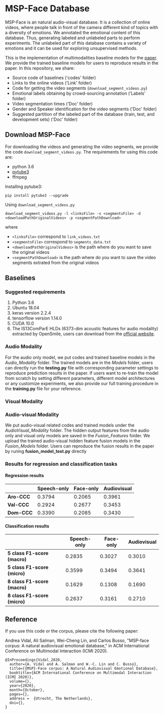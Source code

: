 # MSP-Face Database
MSP-Face is an natural audio-visual database. It is a collection of online videos, where people talk in front of the camera different kind of topics  with a diversity of emotions. We annotated the emotional content of this database. Thus, generating labeled and unlabeled parts to perform experiments. The unlabeled part of this database contains a variety of emotions and it can be used for exploring unsupervised methods. 

This is the implementation of multimodalities baseline models for the [paper](https://ecs.utdallas.edu/research/researchlabs/msp-lab/publications/Vidal_2020.pdf). We provide the trained baseline models for users to reproduce results in the paper.
In this repository, we share:

* Source code of baselines ('codes' folder)
* Links to the online videos ('Link' folder)
* Code for getting the video segments (```download_segment_videos.py```)
* Emotional labels obtaining by crowd-sourcing annotation ('Labels' folder)
* Video segmentation times ('Doc' folder)
* Gender and Speaker identification for the video segments ('Doc' folder)
* Suggested partition of the labeled part of the database (train, test, and development sets) ('Doc' folder)

## Download MSP-Face
For downloading the videos and generating the video segments, we provide the code ```download_segment_videos.py```. The requirements for using this code are:
- python 3.6
- [pytube3](https://github.com/get-pytube/pytube3)
- ffmpeg

Installing pytube3:
```
pip install pytube3 --upgrade
```

Using ```download_segment_videos.py```
```
download_segment_videos.py -l <linksFile> -s <segmentsFile> -d <downloadPathOriginalVideos> -p <segmentPathDownload>
```
where
- ```<linksFile>``` correspond to ```link_videos.txt```
- ```<segmentsFile>``` correspond to ```segments_data.txt```
- ```<downloadPathOriginalVideos>``` is the path where do you want to save the original videos
- ```<segmentPathDownload>``` is the path where do you want to save the video segments extrated from the original videos

## Baselines
### Suggested requirements
1. Python 3.6
2. Ubuntu 18.04
3. keras version 2.2.4
4. tensorflow version 1.14.0
5. CUDA 10.0
6. The IS13ComParE HLDs (6373-dim acoustic features for audio modality) extracted by OpenSmile, users can download from the [official website](https://www.audeering.com/opensmile/).

### Audio Modality
For the audio only model, we put codes and trained baseline models in the *Audio_Modality* folder. The trained models are in the *Models* folder, users can directly run the **testing.py** file with corresponding parameter settings to reproduce prediction results in the paper. If users want to re-train the model from scratch by setting different parameters, different model architectures or any customize experiments, we also provide our full training procedure in the **training.py** file for your reference.

### Visual Modality



### Audio-visual Modality
We put audio-visual related codes and trained models under the *AudioVisual_Modality* folder. The hidden output features from the audio only and visual only models are saved in the *Fusion_Features* folder. We upload the trained audio-visual hidden feature fusion models in the *Fusion_Models* folder. Users can reproduce the fusion results in the paper by runing **fusion_model_test.py** directly

### Results for regression and classification tasks

#### Regression results
|  | Speech-only | Face-only | Audiovisual|
| --- | --- | --- | --- |
| **Aro-CCC** | 0.3794 | 0.2065 | 0.3961 |
| **Val-CCC** | 0.2924 | 0.2677 | 0.3453 |
| **Dom-CCC** | 0.3390 | 0.2085 | 0.3430 |

#### Classification results
|  | Speech-only | Face-only | Audiovisual|
| --- | --- | --- | --- |
| **5 class F1-score (macro)** | 0.2835 | 0.3027 | 0.3010 |
| **5 class F1-score (micro)** | 0.3599 | 0.3494 | 0.3641 |
| **8 class F1-score (macro)** | 0.1629 | 0.1308 | 0.1690 |
| **8 class F1-score (micro)** | 0.2637 | 0.3161 | 0.2710 |

## Reference
If you use this code or the corpus, please cite the following paper:

Andrea Vidal, Ali Salman, Wei-Cheng Lin, and Carlos Busso, "MSP-face corpus: A natural audiovisual emotional database," in ACM International Conference on Multimodal Interaction (ICMI 2020).

``` 
@InProceedings{Vidal_2020, 
  author={A. Vidal and A. Salman and W.-C. Lin and C. Busso}, 
  title={{MSP}-Face corpus: A Natural Audiovisual Emotional Database},
  booktitle={ACM International Conference on Multimodal Interaction (ICMI 2020)}, 
  volume={},
  year={2020}, 
  month={October}, 
  pages={}, 
  address =  {Utrecht, The Netherlands},
  doi={},
}
```
